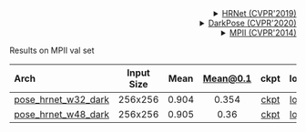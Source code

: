<!-- [ALGORITHM] -->

<details>
<summary align="right"><a href="http://openaccess.thecvf.com/content_CVPR_2019/html/Sun_Deep_High-Resolution_Representation_Learning_for_Human_Pose_Estimation_CVPR_2019_paper.html">HRNet (CVPR'2019)</a></summary>

```bibtex
@inproceedings{sun2019deep,
  title={Deep high-resolution representation learning for human pose estimation},
  author={Sun, Ke and Xiao, Bin and Liu, Dong and Wang, Jingdong},
  booktitle={Proceedings of the IEEE conference on computer vision and pattern recognition},
  pages={5693--5703},
  year={2019}
}
```

</details>

<!-- [ALGORITHM] -->

<details>
<summary align="right"><a href="http://openaccess.thecvf.com/content_CVPR_2020/html/Zhang_Distribution-Aware_Coordinate_Representation_for_Human_Pose_Estimation_CVPR_2020_paper.html">DarkPose (CVPR'2020)</a></summary>

```bibtex
@inproceedings{zhang2020distribution,
  title={Distribution-aware coordinate representation for human pose estimation},
  author={Zhang, Feng and Zhu, Xiatian and Dai, Hanbin and Ye, Mao and Zhu, Ce},
  booktitle={Proceedings of the IEEE/CVF Conference on Computer Vision and Pattern Recognition},
  pages={7093--7102},
  year={2020}
}
```

</details>

<!-- [DATASET] -->

<details>
<summary align="right"><a href="http://openaccess.thecvf.com/content_cvpr_2014/html/Andriluka_2D_Human_Pose_2014_CVPR_paper.html">MPII (CVPR'2014)</a></summary>

```bibtex
@inproceedings{andriluka14cvpr,
  author = {Mykhaylo Andriluka and Leonid Pishchulin and Peter Gehler and Schiele, Bernt},
  title = {2D Human Pose Estimation: New Benchmark and State of the Art Analysis},
  booktitle = {IEEE Conference on Computer Vision and Pattern Recognition (CVPR)},
  year = {2014},
  month = {June}
}
```

</details>

Results on MPII val set

| Arch                                                        | Input Size | Mean  | Mean@0.1 |                            ckpt                             |                             log                             |
| :---------------------------------------------------------- | :--------: | :---: | :------: | :---------------------------------------------------------: | :---------------------------------------------------------: |
| [pose_hrnet_w32_dark](/configs/body_2d_keypoint/topdown_heatmap/mpii/td-hm_hrnet-w32_dark-8xb64-210e_mpii-256x256.py) |  256x256   | 0.904 |  0.354   | [ckpt](https://download.openmmlab.com/mmpose/top_down/hrnet/hrnet_w32_mpii_256x256_dark-f1601c5b_20200927.pth) | [log](https://download.openmmlab.com/mmpose/top_down/hrnet/hrnet_w32_mpii_256x256_dark_20200927.log.json) |
| [pose_hrnet_w48_dark](/configs/body_2d_keypoint/topdown_heatmap/mpii/td-hm_hrnet-w48_dark-8xb64-210e_mpii-256x256.py) |  256x256   | 0.905 |   0.36   | [ckpt](https://download.openmmlab.com/mmpose/top_down/hrnet/hrnet_w48_mpii_256x256_dark-0decd39f_20200927.pth) | [log](https://download.openmmlab.com/mmpose/top_down/hrnet/hrnet_w48_mpii_256x256_dark_20200927.log.json) |
